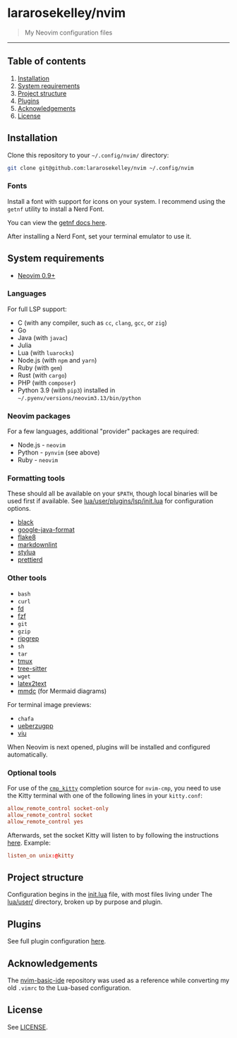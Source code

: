 # lararosekelley/nvim

> My Neovim configuration files

---

## Table of contents

1. [Installation](#installation)
2. [System requirements](#system-requirements)
3. [Project structure](#project-structure)
4. [Plugins](#plugins)
5. [Acknowledgements](#acknowledgements)
6. [License](#license)

## Installation

Clone this repository to your `~/.config/nvim/` directory:

```bash
git clone git@github.com:lararosekelley/nvim ~/.config/nvim
```

### Fonts

Install a font with support for icons on your system. I recommend using the `getnf`
utility to install a Nerd Font.

You can view the [getnf docs here](https://github.com/ronniedroid/getnf).

After installing a Nerd Font, set your terminal emulator to use it.

## System requirements

- [Neovim 0.9+](https://neovim.io)

### Languages

For full LSP support:

- C (with any compiler, such as `cc`, `clang`, `gcc`, or `zig`)
- Go
- Java (with `javac`)
- Julia
- Lua (with `luarocks`)
- Node.js (with `npm` and `yarn`)
- Ruby (with `gem`)
- Rust (with `cargo`)
- PHP (with `composer`)
- Python 3.9 (with `pip3`) installed in `~/.pyenv/versions/neovim3.13/bin/python`

### Neovim packages

For a few languages, additional "provider" packages are required:

- Node.js - `neovim`
- Python - `pynvim` (see above)
- Ruby - `neovim`

### Formatting tools

These should all be available on your `$PATH`, though local binaries will be used first if available.
See [lua/user/plugins/lsp/init.lua](./lua/user/plugins/lsp/init.lua) for configuration options.

- [black](https://github.com/psf/black)
- [google-java-format](https://github.com/google/google-java-format)
- [flake8](https://flake8.pycqa.org/en/latest)
- [markdownlint](https://github.com/igorshubovych/markdownlint-cli)
- [stylua](https://github.com/JohnnyMorganz/StyLua)
- [prettierd](https://github.com/fsouza/prettierd)

### Other tools

- `bash`
- `curl`
- [fd](https://github.com/sharkdp/fd)
- [fzf](https://github.com/junegunn/fzf)
- `git`
- `gzip`
- [ripgrep](https://github.com/BurntSushi/ripgrep)
- `sh`
- `tar`
- [tmux](https://github.com/tmux/tmux)
- [tree-sitter](https://github.com/tree-sitter/tree-sitter)
- `wget`
- [latex2text](https://pypi.org/project/pylatexenc)
- [mmdc](https://github.com/mermaid-js/mermaid-cli) (for Mermaid diagrams)

For terminal image previews:

- `chafa`
- [ueberzugpp](https://github.com/jstkdng/ueberzugpp)
- [viu](https://github.com/atanunq/viu)

When Neovim is next opened, plugins will be installed and configured automatically.

### Optional tools

For use of the [`cmp_kitty`](https://github.com/garyhurtz/cmp_kitty) completion source for `nvim-cmp`, you need to use the
Kitty terminal with one of the following lines in your `kitty.conf`:

```conf
allow_remote_control socket-only
allow_remote_control socket
allow_remote_control yes
```

Afterwards, set the socket Kitty will listen to by following the instructions
[here](https://sw.kovidgoyal.net/kitty/conf/#opt-kitty.listen_on). Example:

```conf
listen_on unix:@kitty
```

## Project structure

Configuration begins in the [init.lua](./init.lua) file, with most files living under The
[lua/user/](./lua/user) directory, broken up by purpose and plugin.

## Plugins

See full plugin configuration [here](./lua/user/plugins.lua).

## Acknowledgements

The [nvim-basic-ide](https://github.com/LunarVim/nvim-basic-ide) repository was used as a
reference while converting my old `.vimrc` to the Lua-based configuration.

## License

See [LICENSE](./LICENSE).

